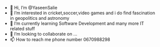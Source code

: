 - 👋 Hi, I’m @YaseenSalie
- 👀 I’m interested in cricket,soccer,video games and i do find fascination in geopolitics and astronomy
- 🌱 I’m currently learning Software Development and many more IT related stuff
- 💞️ I’m looking to collaborate on ...
- 📫 How to reach me phone number 0670988298
